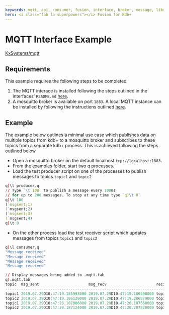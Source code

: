 ```yaml
---
keywords: mqtt, api, consumer, fusion, interface, broker, message, library, telemetry, producer, q
hero: <i class="fab fa-superpowers"></i> Fusion for Kdb+
---
```


# <i class="fa fa-share-alt"></i> MQTT Interface Example

<i class="fab fa-github"></i> [KxSystems/mqtt](https://github.com/KxSystems/mqtt)

## Requirements

This example requires the following steps to be completed

1. The MQTT interace is installed following the steps outlined in the interfaces' `README.md` [here](https://github.com/kxsystems/mqtt/blob/master/README.md).
2. A mosquitto broker is available on port `1883`. A local MQTT instance can be installed by following the instructions outlined [here](https://mosquitto.org/download/).


## Example

The example below outlines a minimal use case which publishes data on multiple topics from kdb+ to a mosquitto broker and subscribes to these topics from a separate kdb+ process. This is achieved following the steps outlined below

* Open a mosquitto broker on the default localhost `tcp://localhost:1883`.
* From the examples folder, start two q processes.
* Load the test producer script on one of the processes to publish messages to topics `topic1` and `topic2`

```q
q)\l producer.q
// Type `\t 100` to publish a message every 100ms 
// for up to 200 messages. To stop at any time type `q)\t 0`
q)\t 100
(`msgsent;1)
(`msgsent;2)
(`msgsent;3)
(`msgsent;4)
q)\t 0
```

* On the other process load the test receiver script which updates messages from topics `topic1` and `topic2`

```q
q)\l consumer.q
"Message received"
"Message received"
"Message received"
"Message received"

// Display messages being added to .mqtt.tab
q).mqtt.tab
topic  msg_sent                      msg_recv                      recieved_m..
-----------------------------------------------------------------------------..
topic1 2019.07.29D10:47:19.185993000 2019.07.29D10:47:19.186598000 topic1_0  ..
topic2 2019.07.29D10:47:19.186129000 2019.07.29D10:47:19.286879000 topic2_0  ..
topic1 2019.07.29D10:47:20.187006000 2019.07.29D10:47:20.187568000 topic1_1  ..
topic2 2019.07.29D10:47:20.187124000 2019.07.29D10:47:20.287820000 topic2_1  ..
```

